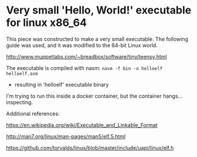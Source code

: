 # Very small 'Hello, World!' executable for linux x86_64

This piece was constructed to make a very small executable.
The following guide was used, and it was modified to the 64-bit Linux world.

http://www.muppetlabs.com/~breadbox/software/tiny/teensy.html

The executable is compiled with nasm:
`nasm -f bin -o helloelf helloelf.asm`

- resulting in 'helloelf' executable binary

I'm trying to run this inside a docker container, but the container hangs... inspecting.

Additional references:

https://en.wikipedia.org/wiki/Executable_and_Linkable_Format

http://man7.org/linux/man-pages/man5/elf.5.html

https://github.com/torvalds/linux/blob/master/include/uapi/linux/elf.h


